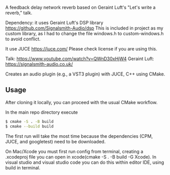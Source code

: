 
A feedback delay network reverb based on Geraint Luft's "Let's write a reverb," talk.
	 
Dependency: it uses Geraint Luft's DSP library https://github.com/Signalsmith-Audio/dsp
This is included in project as my custom library, as I had to change the file windows.h to custom-windows.h to avoid conflict.

It use JUCE https://juce.com/ Please check license if you are using this. 

Talk: https://www.youtube.com/watch?v=QWnD30xHjW4
Geraint Luft:  https://signalsmith-audio.co.uk/

Creates an audio plugin (e.g., a VST3 plugin) with JUCE, C++ using CMake. 





## Usage

After cloning it locally, you can proceed with the usual CMake workflow.

In the main repo directory execute

```bash
$ cmake -S . -B build
$ cmake --build build
```

The first run will take the most time because the dependencies (CPM, JUCE, and googletest) need to be downloaded.

On Mac/Xcode you must first run config from terminal, creating a .xcodeproj file you can open in xcode(cmake -S . -B build -G Xcode).
In visual studio and visual studio code you can do this within editor IDE, using build in terminal.



